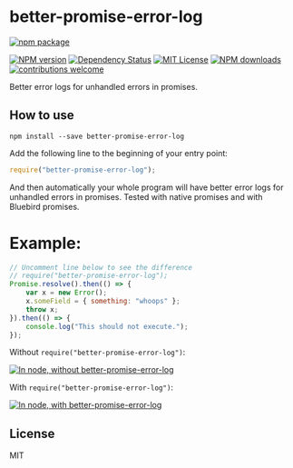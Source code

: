 better-promise-error-log
========================

[![npm package](https://nodei.co/npm/better-promise-error-log.png?downloads=true&downloadRank=true&stars=true)](https://nodei.co/npm/better-promise-error-log/)

[![NPM version][npm-version-image]][npm-url]
[![Dependency Status](https://david-dm.org/papb/better-promise-error-log.svg)](https://david-dm.org/papb/better-promise-error-log)
[![MIT License][license-image]][license-url]
[![NPM downloads][npm-downloads-image]][npm-url]
[![contributions welcome](https://img.shields.io/badge/contributions-welcome-brightgreen.svg)](https://github.com/papb/better-promise-error-log/issues)

Better error logs for unhandled errors in promises.

How to use
----------

```
npm install --save better-promise-error-log
```

Add the following line to the beginning of your entry point:

```javascript
require("better-promise-error-log");
```

And then automatically your whole program will have better error logs for unhandled errors in promises. Tested with native promises and with Bluebird promises.

# Example:

```javascript
// Uncomment line below to see the difference
// require("better-promise-error-log");
Promise.resolve().then(() => {
    var x = new Error();
    x.someField = { something: "whoops" };
    throw x;
}).then(() => {
    console.log("This should not execute.");
});
```

Without `require("better-promise-error-log")`:

[![In node, without better-promise-error-log][node-without]][node-without]

With `require("better-promise-error-log")`:

[![In node, with better-promise-error-log][node-with]][node-with]

License
--------------------------------------

MIT

[npm-url]: https://npmjs.org/package/better-promise-error-log
[npm-version-image]: https://img.shields.io/npm/v/better-promise-error-log.svg
[npm-downloads-image]: https://img.shields.io/npm/dt/better-promise-error-log.svg

[license-image]: http://img.shields.io/badge/license-MIT-blue.svg
[license-url]: LICENSE

[node-without]: https://i.imgur.com/Z4xdj02.png
[node-with]: https://i.imgur.com/ahe4AFf.png